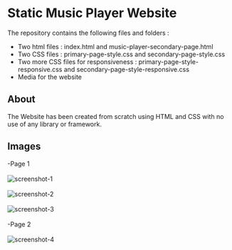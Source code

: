 # Static Music Player Website
The repository contains the following files and folders :
- Two html files : index.html and music-player-secondary-page.html
- Two CSS files : primary-page-style.css and secondary-page-style.css
- Two more CSS files for responsiveness : primary-page-style-responsive.css and secondary-page-style-responsive.css
- Media for the website
## About
The Website has been created from scratch using HTML and CSS with no use of any library or framework.
## Images
-Page 1 <br><br>
![screenshot-1](https://user-images.githubusercontent.com/56267419/120844143-9d4b8e80-c58c-11eb-9b32-10e9143f5408.png)
<br><br>
![screenshot-2](https://user-images.githubusercontent.com/56267419/120844209-b3f1e580-c58c-11eb-973c-db7f6d895871.png)
<br><br>
![screenshot-3](https://user-images.githubusercontent.com/56267419/120844370-e4398400-c58c-11eb-953a-bc377267738c.png)
<br><br>
-Page 2 <br><br>
![screenshot-4](https://user-images.githubusercontent.com/56267419/120844402-f1567300-c58c-11eb-9236-240e4a98025b.png)


